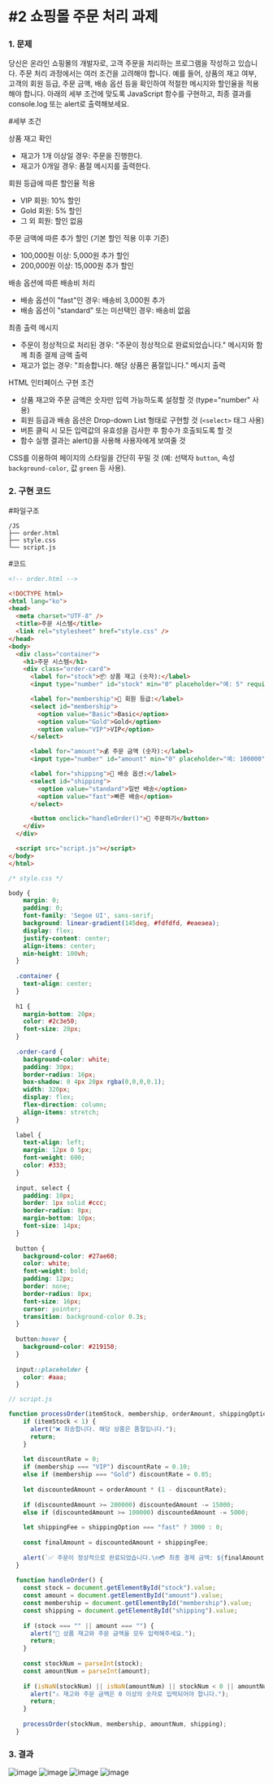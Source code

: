 # #2 쇼핑몰 주문 처리 과제

### 1. 문제

당신은 온라인 쇼핑몰의 개발자로, 고객 주문을 처리하는 프로그램을 작성하고 있습니다. 주문 처리 과정에서는 여러 조건을 고려해야 합니다. 예를 들어, 상품의 재고 여부, 고객의 회원 등급, 주문 금액, 배송 옵션 등을 확인하여 적절한 메시지와 할인율을 적용해야 합니다. 아래의 세부 조건에 맞도록 JavaScript 함수를 구현하고, 최종 결과를 console.log 또는 alert로 출력해보세요.

#세부 조건

상품 재고 확인
- 재고가 1개 이상일 경우: 주문을 진행한다.
- 재고가 0개일 경우: 품절 메시지를 출력한다.

회원 등급에 따른 할인율 적용
- VIP 회원: 10% 할인
- Gold 회원: 5% 할인
- 그 외 회원: 할인 없음

주문 금액에 따른 추가 할인 (기본 할인 적용 이후 기준)
- 100,000원 이상: 5,000원 추가 할인
- 200,000원 이상: 15,000원 추가 할인

배송 옵션에 따른 배송비 처리
- 배송 옵션이 "fast"인 경우: 배송비 3,000원 추가
- 배송 옵션이 "standard" 또는 미선택인 경우: 배송비 없음

최종 출력 메시지
- 주문이 정상적으로 처리된 경우: "주문이 정상적으로 완료되었습니다." 메시지와 함께 최종 결제 금액 출력
- 재고가 없는 경우: "죄송합니다. 해당 상품은 품절입니다." 메시지 출력

HTML 인터페이스 구현 조건
- 상품 재고와 주문 금액은 숫자만 입력 가능하도록 설정할 것 (type="number" 사용)
- 회원 등급과 배송 옵션은 Drop-down List 형태로 구현할 것 (`<select>` 태그 사용)
- 버튼 클릭 시 모든 입력값의 유효성을 검사한 후 함수가 호출되도록 할 것
- 함수 실행 결과는 alert()을 사용해 사용자에게 보여줄 것

CSS를 이용하여 페이지의 스타일을 간단히 꾸밀 것 (예: 선택자 `button`, 속성 `background-color`, 값 `green` 등 사용).

### 2. 구현 코드

#파일구조

```plain text
/JS
├── order.html
├── style.css
└── script.js
```

#코드

```html
<!-- order.html -->

<!DOCTYPE html>
<html lang="ko">
<head>
  <meta charset="UTF-8" />
  <title>주문 시스템</title>
  <link rel="stylesheet" href="style.css" />
</head>
<body>
  <div class="container">
    <h1>주문 시스템</h1>
    <div class="order-card">
      <label for="stock">📦 상품 재고 (숫자):</label>
      <input type="number" id="stock" min="0" placeholder="예: 5" required />

      <label for="membership">👤 회원 등급:</label>
      <select id="membership">
        <option value="Basic">Basic</option>
        <option value="Gold">Gold</option>
        <option value="VIP">VIP</option>
      </select>

      <label for="amount">💰 주문 금액 (숫자):</label>
      <input type="number" id="amount" min="0" placeholder="예: 100000" required />

      <label for="shipping">🚚 배송 옵션:</label>
      <select id="shipping">
        <option value="standard">일반 배송</option>
        <option value="fast">빠른 배송</option>
      </select>

      <button onclick="handleOrder()">📝 주문하기</button>
    </div>
  </div>

  <script src="script.js"></script>
</body>
</html>
```

```css
/* style.css */

body {
    margin: 0;
    padding: 0;
    font-family: 'Segoe UI', sans-serif;
    background: linear-gradient(145deg, #fdfdfd, #eaeaea);
    display: flex;
    justify-content: center;
    align-items: center;
    min-height: 100vh;
  }
  
  .container {
    text-align: center;
  }
  
  h1 {
    margin-bottom: 20px;
    color: #2c3e50;
    font-size: 28px;
  }
  
  .order-card {
    background-color: white;
    padding: 30px;
    border-radius: 16px;
    box-shadow: 0 4px 20px rgba(0,0,0,0.1);
    width: 320px;
    display: flex;
    flex-direction: column;
    align-items: stretch;
  }
  
  label {
    text-align: left;
    margin: 12px 0 5px;
    font-weight: 600;
    color: #333;
  }
  
  input, select {
    padding: 10px;
    border: 1px solid #ccc;
    border-radius: 8px;
    margin-bottom: 10px;
    font-size: 14px;
  }
  
  button {
    background-color: #27ae60;
    color: white;
    font-weight: bold;
    padding: 12px;
    border: none;
    border-radius: 8px;
    font-size: 16px;
    cursor: pointer;
    transition: background-color 0.3s;
  }
  
  button:hover {
    background-color: #219150;
  }
  
  input::placeholder {
    color: #aaa;
  }
```
```js
// script.js

function processOrder(itemStock, membership, orderAmount, shippingOption) {
    if (itemStock < 1) {
      alert("❌ 죄송합니다. 해당 상품은 품절입니다.");
      return;
    }
  
    let discountRate = 0;
    if (membership === "VIP") discountRate = 0.10;
    else if (membership === "Gold") discountRate = 0.05;
  
    let discountedAmount = orderAmount * (1 - discountRate);
  
    if (discountedAmount >= 200000) discountedAmount -= 15000;
    else if (discountedAmount >= 100000) discountedAmount -= 5000;
  
    let shippingFee = shippingOption === "fast" ? 3000 : 0;
  
    const finalAmount = discountedAmount + shippingFee;
  
    alert(`✅ 주문이 정상적으로 완료되었습니다.\n💳 최종 결제 금액: ${finalAmount.toLocaleString("ko-KR")}원`);
  }
  
  function handleOrder() {
    const stock = document.getElementById("stock").value;
    const amount = document.getElementById("amount").value;
    const membership = document.getElementById("membership").value;
    const shipping = document.getElementById("shipping").value;
  
    if (stock === "" || amount === "") {
      alert("📌 상품 재고와 주문 금액을 모두 입력해주세요.");
      return;
    }
  
    const stockNum = parseInt(stock);
    const amountNum = parseInt(amount);
  
    if (isNaN(stockNum) || isNaN(amountNum) || stockNum < 0 || amountNum < 0) {
      alert("⚠️ 재고와 주문 금액은 0 이상의 숫자로 입력되어야 합니다.");
      return;
    }
  
    processOrder(stockNum, membership, amountNum, shipping);
  }
```

### 3. 결과

![image](https://github.com/user-attachments/assets/145ea5af-1ae6-4cc6-b8bf-3415d9d3fb06)
![image](https://github.com/user-attachments/assets/f2087716-da4d-4af9-b44d-8699d056b21d)
![image](https://github.com/user-attachments/assets/1bd26353-8111-445f-92bd-467e8a236d2a)
![image](https://github.com/user-attachments/assets/1e061c66-52f2-4b0b-a4e1-0d310944c85d)

#
